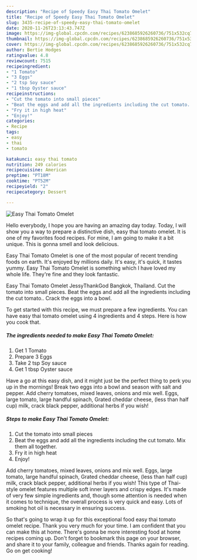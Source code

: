 ```yaml
---
description: "Recipe of Speedy Easy Thai Tomato Omelet"
title: "Recipe of Speedy Easy Thai Tomato Omelet"
slug: 3435-recipe-of-speedy-easy-thai-tomato-omelet
date: 2020-11-26T23:13:43.747Z
image: https://img-global.cpcdn.com/recipes/6238685926260736/751x532cq70/easy-thai-tomato-omelet-recipe-main-photo.jpg
thumbnail: https://img-global.cpcdn.com/recipes/6238685926260736/751x532cq70/easy-thai-tomato-omelet-recipe-main-photo.jpg
cover: https://img-global.cpcdn.com/recipes/6238685926260736/751x532cq70/easy-thai-tomato-omelet-recipe-main-photo.jpg
author: Bertie Hodges
ratingvalue: 4.8
reviewcount: 7515
recipeingredient:
- "1 Tomato"
- "3 Eggs"
- "2 tsp Soy sauce"
- "1 tbsp Oyster sauce"
recipeinstructions:
- "Cut the tomato into small pieces"
- "Beat the eggs and add all the ingredients including the cut tomato. Mix them all together."
- "Fry it in high heat"
- "Enjoy!"
categories:
- Recipe
tags:
- easy
- thai
- tomato

katakunci: easy thai tomato 
nutrition: 249 calories
recipecuisine: American
preptime: "PT18M"
cooktime: "PT52M"
recipeyield: "2"
recipecategory: Dessert

---
```



![Easy Thai Tomato Omelet](https://img-global.cpcdn.com/recipes/6238685926260736/751x532cq70/easy-thai-tomato-omelet-recipe-main-photo.jpg)

Hello everybody, I hope you are having an amazing day today. Today, I will show you a way to prepare a distinctive dish, easy thai tomato omelet. It is one of my favorites food recipes. For mine, I am going to make it a bit unique. This is gonna smell and look delicious.

Easy Thai Tomato Omelet is one of the most popular of recent trending foods on earth. It's enjoyed by millions daily. It's easy, it's quick, it tastes yummy. Easy Thai Tomato Omelet is something which I have loved my whole life. They're fine and they look fantastic.

Easy Thai Tomato Omelet JessyThankGod Bangkok, Thailand. Cut the tomato into small pieces. Beat the eggs and add all the ingredients including the cut tomato.. Crack the eggs into a bowl.


To get started with this recipe, we must prepare a few ingredients. You can have easy thai tomato omelet using 4 ingredients and 4 steps. Here is how you cook that.

<!--inarticleads1-->

##### The ingredients needed to make Easy Thai Tomato Omelet:

1. Get 1 Tomato
1. Prepare 3 Eggs
1. Take 2 tsp Soy sauce
1. Get 1 tbsp Oyster sauce


Have a go at this easy dish, and it might just be the perfect thing to perk you up in the mornings! Break two eggs into a bowl and season with salt and pepper. Add cherry tomatoes, mixed leaves, onions and mix well. Eggs, large tomato, large handful spinach, Grated cheddar cheese, (less than half cup) milk, crack black pepper, additional herbs if you wish! 

<!--inarticleads2-->

##### Steps to make Easy Thai Tomato Omelet:

1. Cut the tomato into small pieces
1. Beat the eggs and add all the ingredients including the cut tomato. Mix them all together.
1. Fry it in high heat
1. Enjoy!


Add cherry tomatoes, mixed leaves, onions and mix well. Eggs, large tomato, large handful spinach, Grated cheddar cheese, (less than half cup) milk, crack black pepper, additional herbs if you wish! This type of Thai-style omelet features multiple soft inner layers and crispy edges. It&#39;s made of very few simple ingredients and, though some attention is needed when it comes to technique, the overall process is very quick and easy. Lots of smoking hot oil is necessary in ensuring success. 

So that's going to wrap it up for this exceptional food easy thai tomato omelet recipe. Thank you very much for your time. I am confident that you can make this at home. There's gonna be more interesting food at home recipes coming up. Don't forget to bookmark this page on your browser, and share it to your family, colleague and friends. Thanks again for reading. Go on get cooking!
